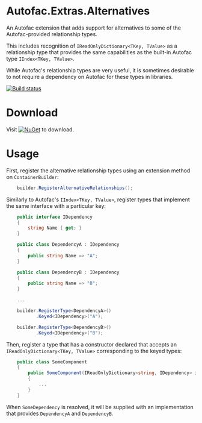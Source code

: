Autofac.Extras.Alternatives
=======================
An Autofac extension that adds support for alternatives to some of the Autofac-provided relationship types.

This includes recognition of `IReadOnlyDictionary<TKey, TValue>` as a relationship type that provides the same
capabilities as the built-in Autofac type `IIndex<TKey, TValue>`. 

While Autofac's relationship types are very useful, it is sometimes desirable to not require a dependency 
on Autofac for these types in libraries.

[![Build status](https://ci.appveyor.com/api/projects/status/5wc1v3lqwealil3x)](https://ci.appveyor.com/project/mthamil/autofac-extras-alternatives)

Download
========
Visit [![NuGet](https://img.shields.io/nuget/v/Autofac.Extras.Alternatives.svg)](https://www.nuget.org/packages/Autofac.Extras.Alternatives/) to download.

Usage
=====

First, register the alternative relationship types using an extension method on `ContainerBuilder`:

```C#
    builder.RegisterAlternativeRelationships();
```

Similarly to Autofac's `IIndex<TKey, TValue>`, register types that implement the same interface with a particular key:

```C#
    public interface IDependency
    {
        string Name { get; }
    }

    public class DependencyA : IDependency
    {
        public string Name => "A";
    }

    public class DependencyB : IDependency
    {
        public string Name => "B";
    }

    ...

    builder.RegisterType<DependencyA>()
           .Keyed<IDependency>("A");

    builder.RegisterType<DependencyB>()
           .Keyed<IDependency>("B");
```

Then, register a type that has a constructor declared that accepts an `IReadOnlyDictionary<TKey, TValue>` corresponding to the keyed types:

```C#
    public class SomeComponent
    {
        public SomeComponent(IReadOnlyDictionary<string, IDependency> index)
        {
            ...
        }
    }
```

When `SomeDependency` is resolved, it will be supplied with an implementation that provides `DependencyA` and `DependencyB`.